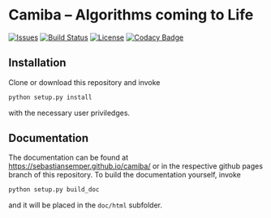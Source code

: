 # Camiba – Algorithms coming to Life

[![Issues](https://img.shields.io/github/issues/SebastianSemper/camiba.svg)](https://github.com/SebastianSemper/camiba/issues) [![Build Status](https://travis-ci.org/SebastianSemper/camiba.svg?branch=master)](https://travis-ci.org/SebastianSemper/camiba) [![License](https://img.shields.io/github/license/SebastianSemper/camiba.svg)]() [![Codacy Badge](https://api.codacy.com/project/badge/Grade/54806db2cc1144ddb0a7ef4ebe12fb39)](https://www.codacy.com/app/SebastianSemper/camiba?utm_source=github.com&amp;utm_medium=referral&amp;utm_content=SebastianSemper/camiba&amp;utm_campaign=Badge_Grade)
## Installation

Clone or download this repository and invoke

```bash
python setup.py install
```

with the necessary user priviledges.

## Documentation

The documentation can be found at <https://sebastiansemper.github.io/camiba/>
or in the respective github pages branch of this repository. To build
the documentation yourself, invoke

```bash
python setup.py build_doc
```

and it will be placed in the `doc/html` subfolder.

